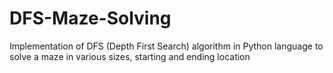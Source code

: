 # DFS-Maze-Solving
Implementation of DFS (Depth First Search) algorithm in Python language to solve a maze in various sizes, starting and ending location
